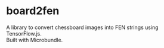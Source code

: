 # board2fen

A library to convert chessboard images into FEN strings using TensorFlow.js.  
Built with Microbundle.